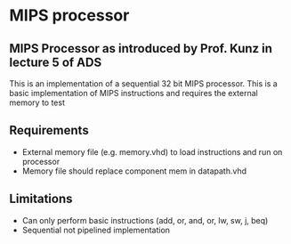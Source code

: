 # MIPS processor
## MIPS Processor as introduced by Prof. Kunz in lecture 5 of ADS 

This is an implementation of a sequential 32 bit MIPS processor.  This is a basic implementation of MIPS instructions and requires the external memory to test

## Requirements
* External memory file (e.g. memory.vhd) to load instructions and run on processor
* Memory file should replace component mem in datapath.vhd

## Limitations
* Can only perform basic instructions (add, or, and, or, lw, sw, j, beq)
* Sequential not pipelined implementation
